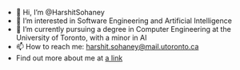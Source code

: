- 👋 Hi, I’m @HarshitSohaney
- 👀 I’m interested in Software Engineering and Artificial Intelligence
- 🌱 I’m currently pursuing a degree in Computer Engineering at the University of Toronto, with a minor in AI
- 📫 How to reach me: harshit.sohaney@mail.utoronto.ca
- Find out more about me at [a link](www.harshitsohaney.com)

<!---
HarshitSohaney/HarshitSohaney is a ✨ special ✨ repository because its `README.md` (this file) appears on your GitHub profile.
You can click the Preview link to take a look at your changes.
--->
